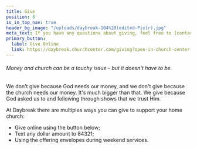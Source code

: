 ```yaml
---
title: Give
position: 6
is_in_top_nav: true
header_bg_image: "/uploads/daybreak-104%20(edited-Pixlr).jpg"
meta_text: If you have any questions about giving, feel free to [contact us](/contact).
primary_button:
  label: Give Online
  link: https://daybreak.churchcenter.com/giving?open-in-church-center-modal=true
---
```


<script src="https://js.churchcenter.com/modal/v1"></script>

###### Money and church can be a touchy issue - but it doesn't have to be.

We don't give because God needs our money, and we don't give because the church needs our money. It's much bigger than that. We give because God asked us to and following through shows that we trust Him.

At Daybreak there are multiples ways you can give to support your home church:

* Give online using the button below;
* Text any dollar amount to 84321;
* Using the offering envelopes during weekend services.
